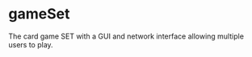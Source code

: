 gameSet
=======

The card game SET with a GUI and network interface allowing multiple users to play.
